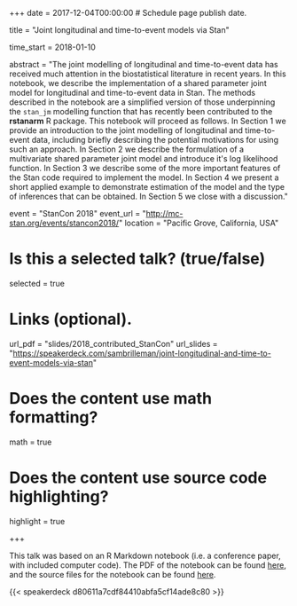 +++
date = 2017-12-04T00:00:00  # Schedule page publish date.

title = "Joint longitudinal and time-to-event models via Stan"

time_start = 2018-01-10

abstract = "The joint modelling of longitudinal and time-to-event data has received much attention in the biostatistical literature in recent years. In this notebook, we describe the implementation of a shared parameter joint model for longitudinal and time-to-event data in Stan. The methods described in the notebook are a simplified version of those underpinning the `stan_jm` modelling function that has recently been contributed to the **rstanarm** R package. This notebook will proceed as follows. In Section 1 we provide an introduction to the joint modelling of longitudinal and time-to-event data, including briefly describing the potential motivations for using such an approach. In Section 2 we describe the formulation of a multivariate shared parameter joint model and introduce it's log likelihood function. In Section 3 we describe some of the more important features of the Stan code required to implement the model. In Section 4 we present a short applied example to demonstrate estimation of the model and the type of inferences that can be obtained. In Section 5 we close with a discussion."

event = "StanCon 2018"
event_url = "http://mc-stan.org/events/stancon2018/"
location = "Pacific Grove, California, USA"

# Is this a selected talk? (true/false)
selected = true

# Links (optional).
url_pdf = "slides/2018_contributed_StanCon"
url_slides = "https://speakerdeck.com/sambrilleman/joint-longitudinal-and-time-to-event-models-via-stan"

# Does the content use math formatting?
math = true

# Does the content use source code highlighting?
highlight = true

+++

This talk was based on an R Markdown notebook (i.e. a conference paper, with included computer code). The PDF of the notebook can be found [here](/pdf/conference/2018_StanCon_notebook), and the source files for the notebook can be found [here](https://github.com/sambrilleman/2018-StanCon-Notebook).

{{< speakerdeck d80611a7cdf84410abfa5cf14ade8c80 >}}